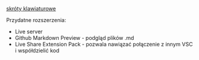 [skróty klawiaturowe](https://code.visualstudio.com/shortcuts/keyboard-shortcuts-macos.pdf)


Przydatne rozszerzenia:
 * Live server
 * Github Markdown Preview - podgląd plików .md
 * Live Share Extension Pack - pozwala nawiązać połączenie z innym
VSC i współdzielić kod

